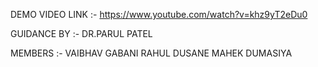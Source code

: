 DEMO VIDEO LINK :-
https://www.youtube.com/watch?v=khz9yT2eDu0

GUIDANCE BY :- DR.PARUL PATEL

MEMBERS :-
VAIBHAV GABANI
RAHUL DUSANE
MAHEK DUMASIYA
